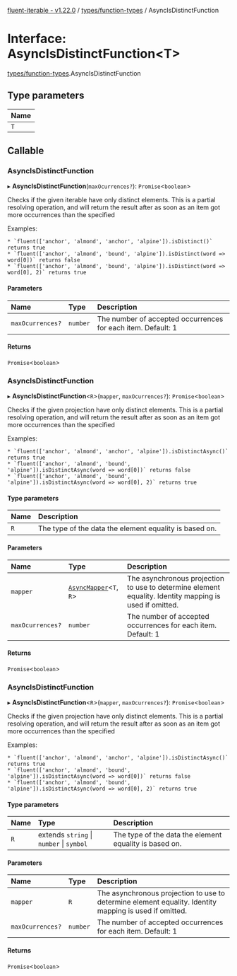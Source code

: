 [fluent-iterable - v1.22.0](../README.md) / [types/function-types](../modules/types_function_types.md) / AsyncIsDistinctFunction

# Interface: AsyncIsDistinctFunction<T\>

[types/function-types](../modules/types_function_types.md).AsyncIsDistinctFunction

## Type parameters

| Name |
| :------ |
| `T` |

## Callable

### AsyncIsDistinctFunction

▸ **AsyncIsDistinctFunction**(`maxOcurrences?`): `Promise`<`boolean`\>

Checks if the given iterable have only distinct elements. This is a partial resolving operation,
and will return the result after as soon as an item got more occurrences than the specified

  Examples:

    * `fluent(['anchor', 'almond', 'anchor', 'alpine']).isDistinct()` returns true
    * `fluent(['anchor', 'almond', 'bound', 'alpine']).isDistinct(word => word[0])` returns false
    * `fluent(['anchor', 'almond', 'bound', 'alpine']).isDistinct(word => word[0], 2)` returns true

#### Parameters

| Name | Type | Description |
| :------ | :------ | :------ |
| `maxOcurrences?` | `number` | The number of accepted occurrences for each item. Default: 1 |

#### Returns

`Promise`<`boolean`\>

### AsyncIsDistinctFunction

▸ **AsyncIsDistinctFunction**<`R`\>(`mapper`, `maxOcurrences?`): `Promise`<`boolean`\>

Checks if the given projection have only distinct elements. This is a partial resolving operation,
and will return the result after as soon as an item got more occurrences than the specified

  Examples:

    * `fluent(['anchor', 'almond', 'anchor', 'alpine']).isDistinctAsync()` returns true
    * `fluent(['anchor', 'almond', 'bound', 'alpine']).isDistinctAsync(word => word[0])` returns false
    * `fluent(['anchor', 'almond', 'bound', 'alpine']).isDistinctAsync(word => word[0], 2)` returns true

#### Type parameters

| Name | Description |
| :------ | :------ |
| `R` | The type of the data the element equality is based on. |

#### Parameters

| Name | Type | Description |
| :------ | :------ | :------ |
| `mapper` | [`AsyncMapper`](index.AsyncMapper.md)<`T`, `R`\> | The asynchronous projection to use to determine element equality. Identity mapping is used if omitted. |
| `maxOcurrences?` | `number` | The number of accepted occurrences for each item. Default: 1 |

#### Returns

`Promise`<`boolean`\>

### AsyncIsDistinctFunction

▸ **AsyncIsDistinctFunction**<`R`\>(`mapper`, `maxOcurrences?`): `Promise`<`boolean`\>

Checks if the given projection have only distinct elements. This is a partial resolving operation,
and will return the result after as soon as an item got more occurrences than the specified

  Examples:

    * `fluent(['anchor', 'almond', 'anchor', 'alpine']).isDistinctAsync()` returns true
    * `fluent(['anchor', 'almond', 'bound', 'alpine']).isDistinctAsync(word => word[0])` returns false
    * `fluent(['anchor', 'almond', 'bound', 'alpine']).isDistinctAsync(word => word[0], 2)` returns true

#### Type parameters

| Name | Type | Description |
| :------ | :------ | :------ |
| `R` | extends `string` \| `number` \| `symbol` | The type of the data the element equality is based on. |

#### Parameters

| Name | Type | Description |
| :------ | :------ | :------ |
| `mapper` | `R` | The asynchronous projection to use to determine element equality. Identity mapping is used if omitted. |
| `maxOcurrences?` | `number` | The number of accepted occurrences for each item. Default: 1 |

#### Returns

`Promise`<`boolean`\>
